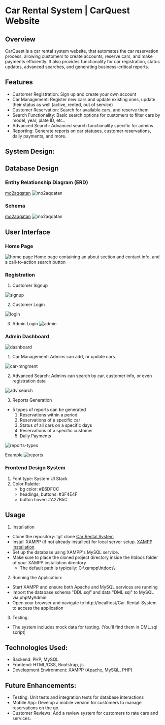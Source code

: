 # Car Rental System | CarQuest Website


## Overview

CarQuest is a car rental system website, that automates the car reservation process, allowing customers to create accounts, reserve cars, and make payments efficiently. It also provides functionality for car registration, status updates, advanced searches, and generating business-critical reports.

## Features
- Customer Registration: Sign up and create your own account
- Car Management: Register new cars and update existing ones, update their status as well (active, rented, out of service)
- Customer Reservation: Search for available cars, and reserve them
- Search Functionality: Basic search options for customers to filter cars by model, year, plate ID, etc..
- Advanced Search: Advanced search functionality specific for admins
- Reporting: Generate reports on car statuses, customer reservations, daily payments, and more.

## System Design:
## Database Design
### Entity Relationship Diagram (ERD)
[mo2aqqatan](README.md) ![mo2aqqatan](readme-assets/erd.png)

### Schema
[mo2aqqatan](README.md) ![mo2aqqatan](readme-assets/schema.png)



## User Interface
### Home Page
![home page](readme-assets/home.png)
Home page containing an about section and contact info, and a call-to-action search button

### Registration
1. Customer Signup

![signup](readme-assets/signup.png)

2. Customer Login

![login](readme-assets/login.png)

3. Admin Login
![admin](readme-assets/admin-login.png)

### Admin Dashboard
![dashboard](readme-assets/dashboard.png)


1. Car Management: Admins can add, or update cars.

![car-mngment](readme-assets/car-management.png)

2. Advanced Search: Admins can search by car, customer info, or even registration date

![adv search](readme-assets/adv-s-2.png)

3. Reports Generation
- 5 types of reports can be generated
    1. Reservations within a period
    2. Reservations of a specific car
    3. Status of all cars on a specific days
    4. Reservations of a specific customer
    5. Daily Payments

![reports-types](readme-assets/reports-types.png)

Example
![reports](readme-assets/reports.png)


### Frontend Design System
1. Font type: System UI Stack
2. Color Palette:
    - bg color: #E6DFCC
    - headings, buttons: #3F4E4F
    - button hover: #A27B5C



## Usage
1. Installation
- Clone the repository:
    'git clone [Car Rental System](https://github.com/Asmaa-Ghanem/Car-Rental-System.git)
- Install XAMPP (if not already installed) for local server setup. [XAMPP Installation](https://www.apachefriends.org/download.html)
- Set up the database using XAMPP's MySQL service.
- Make sure to place the cloned project directory inside the htdocs folder of your XAMPP installation directory
    - The default path is typically: C:\xampp\htdocs\

2. Running the Application:
- Start XAMPP and ensure both Apache and MySQL services are running
- Import the database schema "DDL.sql" and data "DML.sql" to MySQL via phpMyAdmin
- Open your browser and navigate to  http://localhost/Car-Rental-System to access the application

3. Testing:
- The system includes mock data for testing. (You'll find them in DML.sql script)



## Technologies Used:
- Backend: PHP, MySQL
- Frontend: HTML/CSS, Bootstrap, js
- Development Environment: XAMPP (Apache, MySQL, PHP)

## Future Enhancements:
- Testing: Unit tests and integration tests for database interactions
- Mobile App: Develop a mobile version for customers to manage reservations on the go.
- Customer Reviews: Add a review system for customers to rate cars and services.

